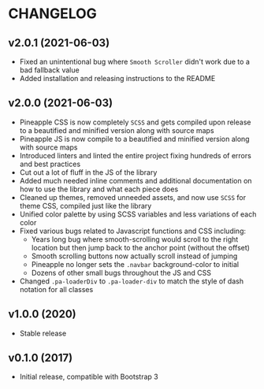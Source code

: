 # CHANGELOG

## v2.0.1 (2021-06-03)

* Fixed an unintentional bug where `Smooth Scroller` didn't work due to a bad fallback value
* Added installation and releasing instructions to the README

## v2.0.0 (2021-06-03)

* Pineapple CSS is now completely `SCSS` and gets compiled upon release to a beautified and minified version along with source maps
* Pineapple JS is now compile to a beautified and minified version along with source maps
* Introduced linters and linted the entire project fixing hundreds of errors and best practices
* Cut out a lot of fluff in the JS of the library
* Added much needed inline comments and additional documentation on how to use the library and what each piece does
* Cleaned up themes, removed unneeded assets, and now use `SCSS` for theme CSS, compiled just like the library
* Unified color palette by using SCSS variables and less variations of each color
* Fixed various bugs related to Javascript functions and CSS including:
    * Years long bug where smooth-scrolling would scroll to the right location but then jump back to the anchor point (without the offset)
    * Smooth scrolling buttons now actually scroll instead of jumping
    * Pineapple no longer sets the `.navbar` background-color to initial
    * Dozens of other small bugs throughout the JS and CSS
* Changed `.pa-loaderDiv` to `.pa-loader-div` to match the style of dash notation for all classes

## v1.0.0 (2020)

* Stable release

## v0.1.0 (2017)

* Initial release, compatible with Bootstrap 3

